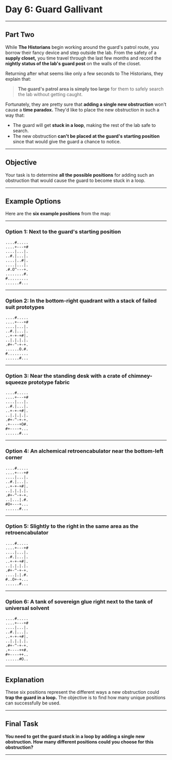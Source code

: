 # Day 6: Guard Gallivant  

---

## Part Two  

While **The Historians** begin working around the guard's patrol route, you borrow their fancy device and step outside the lab. From the safety of a **supply closet,** you time travel through the last few months and record the **nightly status of the lab's guard post** on the walls of the closet.  

Returning after what seems like only a few seconds to The Historians, they explain that:  

> **The guard's patrol area is simply too large** for them to safely search the lab without getting caught.  

Fortunately, they are pretty sure that **adding a single new obstruction** won't cause a **time paradox.** They'd like to place the new obstruction in such a way that:  

- The guard will get **stuck in a loop**, making the rest of the lab safe to search.  
- The new obstruction **can't be placed at the guard's starting position** since that would give the guard a chance to notice.  

---

## Objective  

Your task is to determine **all the possible positions** for adding such an obstruction that would cause the guard to become stuck in a loop.  

---

## Example Options  

Here are the **six example positions** from the map:

---

### Option 1: Next to the guard's starting position  

```
....#.....
....+---+#  
....|...|.  
..#.|...|.  
....|..#|.  
....|...|.  
.#.O^---+.  
........#.  
#.........  
......#...
```

---

### Option 2: In the bottom-right quadrant with a stack of failed suit prototypes  

```
....#.....
....+---+#  
....|...|.  
..#.|...|.  
..+-+-+#|.  
..|.|.|.|.  
.#+-^-+-+.  
......O.#.  
#.........  
......#...
```

---

### Option 3: Near the standing desk with a crate of chimney-squeeze prototype fabric  

```
....#.....
....+---+#  
....|...|.  
..#.|...|.  
..+-+-+#|.  
..|.|.|.|.  
.#+-^-+-+.  
.+----+O#.  
#+----+...  
......#...
```

---

### Option 4: An alchemical retroencabulator near the bottom-left corner  

```
....#.....
....+---+#  
....|...|.  
..#.|...|.  
..+-+-+#|.  
..|.|.|.|.  
.#+-^-+-+.  
..|...|.#.  
#O+---+...  
......#...
```

---

### Option 5: Slightly to the right in the same area as the retroencabulator  

```
....#.....
....+---+#  
....|...|.  
..#.|...|.  
..+-+-+#|.  
..|.|.|.|.  
.#+-^-+-+.  
....|.|.#.  
#..O+-+...  
......#...
```

---

### Option 6: A tank of sovereign glue right next to the tank of universal solvent  

```
....#.....
....+---+#  
....|...|.  
..#.|...|.  
..+-+-+#|.  
..|.|.|.|.  
.#+-^-+-+.  
.+----++#.  
#+----++..  
......#O..
```

---

## Explanation  

These six positions represent the different ways a new obstruction could **trap the guard in a loop.** The objective is to find how many unique positions can successfully be used.  

---

## Final Task  

**You need to get the guard stuck in a loop by adding a single new obstruction. How many different positions could you choose for this obstruction?**

---